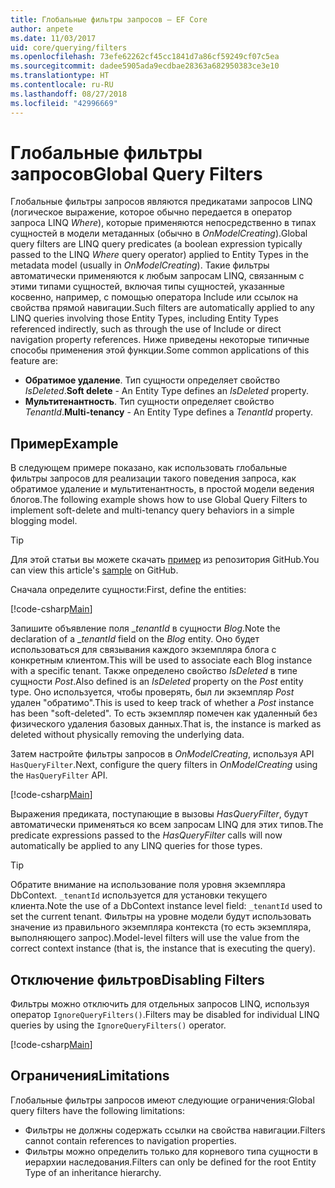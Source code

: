 ```yaml
---
title: Глобальные фильтры запросов — EF Core
author: anpete
ms.date: 11/03/2017
uid: core/querying/filters
ms.openlocfilehash: 73efe62262cf45cc1841d7a86cf59249cf07c5ea
ms.sourcegitcommit: dadee5905ada9ecdbae28363a682950383ce3e10
ms.translationtype: HT
ms.contentlocale: ru-RU
ms.lasthandoff: 08/27/2018
ms.locfileid: "42996669"
---
```

# <a name="global-query-filters"></a><span data-ttu-id="3f0f7-102">Глобальные фильтры запросов</span><span class="sxs-lookup"><span data-stu-id="3f0f7-102">Global Query Filters</span></span>

<span data-ttu-id="3f0f7-103">Глобальные фильтры запросов являются предикатами запросов LINQ (логическое выражение, которое обычно передается в оператор запроса LINQ *Where*), которые применяются непосредственно в типах сущностей в модели метаданных (обычно в *OnModelCreating*).</span><span class="sxs-lookup"><span data-stu-id="3f0f7-103">Global query filters are LINQ query predicates (a boolean expression typically passed to the LINQ *Where* query operator) applied to Entity Types in the metadata model (usually in *OnModelCreating*).</span></span> <span data-ttu-id="3f0f7-104">Такие фильтры автоматически применяются к любым запросам LINQ, связанным с этими типами сущностей, включая типы сущностей, указанные косвенно, например, с помощью оператора Include или ссылок на свойства прямой навигации.</span><span class="sxs-lookup"><span data-stu-id="3f0f7-104">Such filters are automatically applied to any LINQ queries involving those Entity Types, including Entity Types referenced indirectly, such as through the use of Include or direct navigation property references.</span></span> <span data-ttu-id="3f0f7-105">Ниже приведены некоторые типичные способы применения этой функции.</span><span class="sxs-lookup"><span data-stu-id="3f0f7-105">Some common applications of this feature are:</span></span>

* <span data-ttu-id="3f0f7-106">**Обратимое удаление**. Тип сущности определяет свойство *IsDeleted*.</span><span class="sxs-lookup"><span data-stu-id="3f0f7-106">**Soft delete** - An Entity Type defines an *IsDeleted* property.</span></span>
* <span data-ttu-id="3f0f7-107">**Мультитенантность**. Тип сущности определяет свойство *TenantId*.</span><span class="sxs-lookup"><span data-stu-id="3f0f7-107">**Multi-tenancy** - An Entity Type defines a *TenantId* property.</span></span>

## <a name="example"></a><span data-ttu-id="3f0f7-108">Пример</span><span class="sxs-lookup"><span data-stu-id="3f0f7-108">Example</span></span>

<span data-ttu-id="3f0f7-109">В следующем примере показано, как использовать глобальные фильтры запросов для реализации такого поведения запроса, как обратимое удаление и мультитенантность, в простой модели ведения блогов.</span><span class="sxs-lookup"><span data-stu-id="3f0f7-109">The following example shows how to use Global Query Filters to implement soft-delete and multi-tenancy query behaviors in a simple blogging model.</span></span>

> [!TIP]
> <span data-ttu-id="3f0f7-110">Для этой статьи вы можете скачать [пример](https://github.com/aspnet/EntityFrameworkCore/tree/master/samples/QueryFilters) из репозитория GitHub.</span><span class="sxs-lookup"><span data-stu-id="3f0f7-110">You can view this article's [sample](https://github.com/aspnet/EntityFrameworkCore/tree/master/samples/QueryFilters) on GitHub.</span></span>

<span data-ttu-id="3f0f7-111">Сначала определите сущности:</span><span class="sxs-lookup"><span data-stu-id="3f0f7-111">First, define the entities:</span></span>

[!code-csharp[Main](../../../efcore-repo/samples/QueryFilters/Program.cs#Entities)]

<span data-ttu-id="3f0f7-112">Запишите объявление поля __tenantId_ в сущности _Blog_.</span><span class="sxs-lookup"><span data-stu-id="3f0f7-112">Note the declaration of a __tenantId_ field on the _Blog_ entity.</span></span> <span data-ttu-id="3f0f7-113">Оно будет использоваться для связывания каждого экземпляра блога с конкретным клиентом.</span><span class="sxs-lookup"><span data-stu-id="3f0f7-113">This will be used to associate each Blog instance with a specific tenant.</span></span> <span data-ttu-id="3f0f7-114">Также определено свойство _IsDeleted_ в типе сущности _Post_.</span><span class="sxs-lookup"><span data-stu-id="3f0f7-114">Also defined is an _IsDeleted_ property on the _Post_ entity type.</span></span> <span data-ttu-id="3f0f7-115">Оно используется, чтобы проверять, был ли экземпляр _Post_ удален "обратимо".</span><span class="sxs-lookup"><span data-stu-id="3f0f7-115">This is used to keep track of whether a _Post_ instance has been "soft-deleted".</span></span> <span data-ttu-id="3f0f7-116">То есть экземпляр помечен как удаленный без физического удаления базовых данных.</span><span class="sxs-lookup"><span data-stu-id="3f0f7-116">That is, the instance is marked as deleted without physically removing the underlying data.</span></span>

<span data-ttu-id="3f0f7-117">Затем настройте фильтры запросов в _OnModelCreating_, используя API ```HasQueryFilter```.</span><span class="sxs-lookup"><span data-stu-id="3f0f7-117">Next, configure the query filters in _OnModelCreating_ using the ```HasQueryFilter``` API.</span></span>

[!code-csharp[Main](../../../efcore-repo/samples/QueryFilters/Program.cs#Configuration)]

<span data-ttu-id="3f0f7-118">Выражения предиката, поступающие в вызовы _HasQueryFilter_, будут автоматически применяться ко всем запросам LINQ для этих типов.</span><span class="sxs-lookup"><span data-stu-id="3f0f7-118">The predicate expressions passed to the _HasQueryFilter_ calls will now automatically be applied to any LINQ queries for those types.</span></span>

> [!TIP]
> <span data-ttu-id="3f0f7-119">Обратите внимание на использование поля уровня экземпляра DbContext. ```_tenantId``` используется для установки текущего клиента.</span><span class="sxs-lookup"><span data-stu-id="3f0f7-119">Note the use of a DbContext instance level field: ```_tenantId``` used to set the current tenant.</span></span> <span data-ttu-id="3f0f7-120">Фильтры на уровне модели будут использовать значение из правильного экземпляра контекста (то есть экземпляра, выполняющего запрос).</span><span class="sxs-lookup"><span data-stu-id="3f0f7-120">Model-level filters will use the value from the correct context instance (that is, the instance that is executing the query).</span></span>

## <a name="disabling-filters"></a><span data-ttu-id="3f0f7-121">Отключение фильтров</span><span class="sxs-lookup"><span data-stu-id="3f0f7-121">Disabling Filters</span></span>

<span data-ttu-id="3f0f7-122">Фильтры можно отключить для отдельных запросов LINQ, используя оператор ```IgnoreQueryFilters()```.</span><span class="sxs-lookup"><span data-stu-id="3f0f7-122">Filters may be disabled for individual LINQ queries by using the ```IgnoreQueryFilters()``` operator.</span></span>

[!code-csharp[Main](../../../efcore-repo/samples/QueryFilters/Program.cs#IgnoreFilters)]

## <a name="limitations"></a><span data-ttu-id="3f0f7-123">Ограничения</span><span class="sxs-lookup"><span data-stu-id="3f0f7-123">Limitations</span></span>

<span data-ttu-id="3f0f7-124">Глобальные фильтры запросов имеют следующие ограничения:</span><span class="sxs-lookup"><span data-stu-id="3f0f7-124">Global query filters have the following limitations:</span></span>

* <span data-ttu-id="3f0f7-125">Фильтры не должны содержать ссылки на свойства навигации.</span><span class="sxs-lookup"><span data-stu-id="3f0f7-125">Filters cannot contain references to navigation properties.</span></span>
* <span data-ttu-id="3f0f7-126">Фильтры можно определить только для корневого типа сущности в иерархии наследования.</span><span class="sxs-lookup"><span data-stu-id="3f0f7-126">Filters can only be defined for the root Entity Type of an inheritance hierarchy.</span></span>
